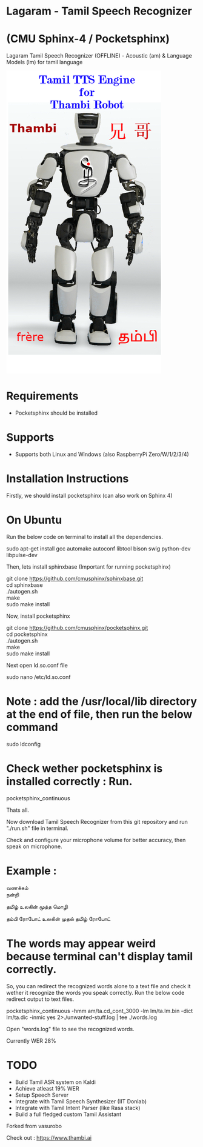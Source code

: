 # Lagaram - Tamil Speech Recognizer
# (CMU Sphinx-4 / Pocketsphinx)
Lagaram Tamil Speech Recognizer (OFFLINE) - Acoustic (am) & Language Models (lm) for tamil language

![](https://github.com/karthikindia/lagaram/blob/master/img/thambitts.png)

# Requirements
* Pocketsphinx should be installed
# Supports
* Supports both Linux and Windows (also RaspberryPi Zero/W/1/2/3/4)

# Installation Instructions

Firstly, we should install pocketsphinx (can also work on Sphinx 4)

# On Ubuntu

Run the below code on terminal to install all the dependencies.

sudo apt-get install gcc automake autoconf libtool bison swig python-dev libpulse-dev

Then, lets install sphinxbase (Important for running pocketsphinx)

git clone https://github.com/cmusphinx/sphinxbase.git  
cd sphinxbase  
./autogen.sh  
make  
sudo make install  


Now, install pocketsphinx  

git clone https://github.com/cmusphinx/pocketsphinx.git  
cd pocketsphinx  
./autogen.sh   
make  
sudo make install  

Next open ld.so.conf file  

sudo nano /etc/ld.so.conf  
# Note : add the /usr/local/lib directory at the end of file, then run the below command  
sudo ldconfig  

# Check wether pocketsphinx is installed correctly : Run.

pocketsphinx_continuous  

Thats all.  

Now download Tamil Speech Recognizer from this git repository and run "./run.sh" file in terminal.  


Check and configure your microphone volume for better accuracy, then speak on microphone.

# Example :

வணக்கம்  
நன்றி 

தமிழ் உலகின் மூத்த மொழி 

தம்பி ரோபோட் உலகின் முதல் தமிழ் ரோபோட் 


# The words may appear weird because terminal can't display tamil correctly.

So, you can redirect the recognized words alone to a text file and check it wether it recognize the words you speak correctly. Run the below code redirect output to text files.

pocketsphinx_continuous -hmm am/ta.cd_cont_3000 -lm lm/ta.lm.bin -dict lm/ta.dic -inmic yes 2>./unwanted-stuff.log | tee ./words.log

Open "words.log" file to see the recognized words.

Currently WER 28%

# TODO
* Build Tamil ASR system on Kaldi
* Achieve atleast 19% WER
* Setup Speech Server
* Integrate with Tamil Speech Synthesizer (IIT Donlab)
* Integrate with Tamil Intent Parser (like Rasa stack)
* Build a full fledged custom Tamil Assistant

Forked from vasurobo

Check out : https://www.thambi.ai


